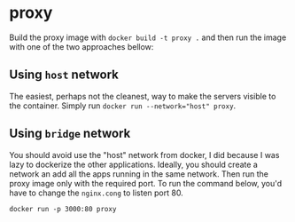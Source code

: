 # proxy
Build the proxy image with `docker build -t proxy .` and then run the image with one of the two approaches bellow:

## Using `host` network
The easiest, perhaps not the cleanest, way to make the servers visible to the container. Simply run `docker run --network="host" proxy`.

## Using `bridge` network
You should avoid use the "host" network from docker, I did because I was lazy to dockerize the other applications. Ideally, you should create a network an add all the apps running in the same network. Then run the proxy image only with the required port. To run the command below, you'd have to change the `nginx.cong` to listen port 80.

`docker run -p 3000:80 proxy`